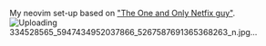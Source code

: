 My neovim set-up based on ["The One and Only Netfix guy"](https://github.com/ThePrimeagen/init.lua).<br>
![Uploading 334528565_5947434952037866_5267587691365368263_n.jpg…]()
